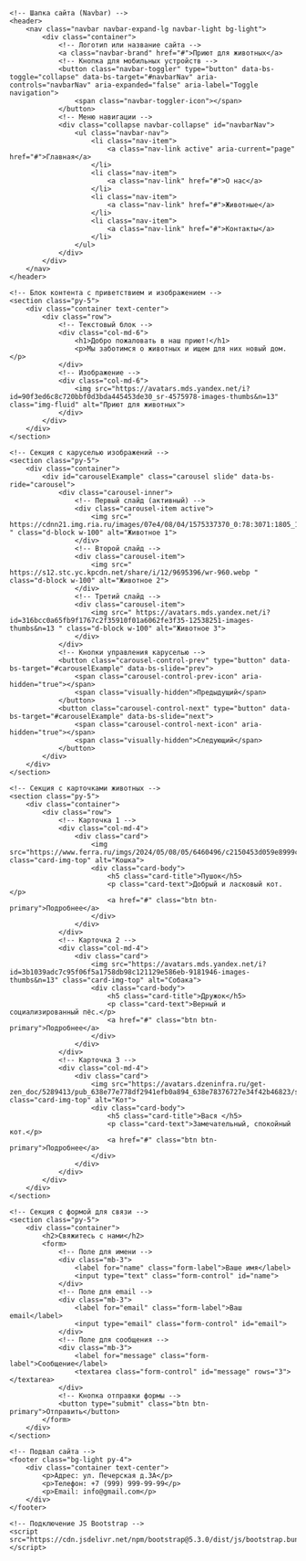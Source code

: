 <!DOCTYPE html>
<html lang="ru">
<head>
    <meta charset="UTF-8">
    <meta name="viewport" content="width=device-width, initial-scale=1.0">
    <title>Портфолио - Приют для животных</title>
    <!-- Подключение CSS Bootstrap -->
    <link href="https://cdn.jsdelivr.net/npm/bootstrap@5.3.0/dist/css/bootstrap.min.css" rel="stylesheet">
    <!-- Подключение собственных стилей -->
    <link rel="stylesheet" href="css/тк4.css">
</head>
<body>

    <!-- Шапка сайта (Navbar) -->
    <header>
        <nav class="navbar navbar-expand-lg navbar-light bg-light">
            <div class="container">
                <!-- Логотип или название сайта -->
                <a class="navbar-brand" href="#">Приют для животных</a>
                <!-- Кнопка для мобильных устройств -->
                <button class="navbar-toggler" type="button" data-bs-toggle="collapse" data-bs-target="#navbarNav" aria-controls="navbarNav" aria-expanded="false" aria-label="Toggle navigation">
                    <span class="navbar-toggler-icon"></span>
                </button>
                <!-- Меню навигации -->
                <div class="collapse navbar-collapse" id="navbarNav">
                    <ul class="navbar-nav">
                        <li class="nav-item">
                            <a class="nav-link active" aria-current="page" href="#">Главная</a>
                        </li>
                        <li class="nav-item">
                            <a class="nav-link" href="#">О нас</a>
                        </li>
                        <li class="nav-item">
                            <a class="nav-link" href="#">Животные</a>
                        </li>
                        <li class="nav-item">
                            <a class="nav-link" href="#">Контакты</a>
                        </li>
                    </ul>
                </div>
            </div>
        </nav>
    </header>

    <!-- Блок контента с приветствием и изображением -->
    <section class="py-5">
        <div class="container text-center">
            <div class="row">
                <!-- Текстовый блок -->
                <div class="col-md-6">
                    <h1>Добро пожаловать в наш приют!</h1>
                    <p>Мы заботимся о животных и ищем для них новый дом.</p>
                </div>
                <!-- Изображение -->
                <div class="col-md-6">
                    <img src="https://avatars.mds.yandex.net/i?id=90f3ed6c8c720bbf0d3bda445453de30_sr-4575978-images-thumbs&n=13" class="img-fluid" alt="Приют для животных">
                </div>
            </div>
        </div>
    </section>

    <!-- Секция с каруселью изображений -->
    <section class="py-5">
        <div class="container">
            <div id="carouselExample" class="carousel slide" data-bs-ride="carousel">
                <div class="carousel-inner">
                    <!-- Первый слайд (активный) -->
                    <div class="carousel-item active">
                        <img src=" https://cdnn21.img.ria.ru/images/07e4/08/04/1575337370_0:78:3071:1805_1920x0_80_0_0_7d1de0d1ac0b2ca5b72ded1f776ca99f.jpg " class="d-block w-100" alt="Животное 1">
                    </div>
                    <!-- Второй слайд -->
                    <div class="carousel-item">
                        <img src=" https://s12.stc.yc.kpcdn.net/share/i/12/9695396/wr-960.webp " class="d-block w-100" alt="Животное 2">
                    </div>
                    <!-- Третий слайд -->
                    <div class="carousel-item">
                        <img src=" https://avatars.mds.yandex.net/i?id=316bcc0a65fb9f1767c2f35910f01a6062fe3f35-12538251-images-thumbs&n=13 " class="d-block w-100" alt="Животное 3">
                    </div>
                </div>
                <!-- Кнопки управления каруселью -->
                <button class="carousel-control-prev" type="button" data-bs-target="#carouselExample" data-bs-slide="prev">
                    <span class="carousel-control-prev-icon" aria-hidden="true"></span>
                    <span class="visually-hidden">Предыдущий</span>
                </button>
                <button class="carousel-control-next" type="button" data-bs-target="#carouselExample" data-bs-slide="next">
                    <span class="carousel-control-next-icon" aria-hidden="true"></span>
                    <span class="visually-hidden">Следующий</span>
                </button>
            </div>
        </div>
    </section>

    <!-- Секция с карточками животных -->
    <section class="py-5">
        <div class="container">
            <div class="row">
                <!-- Карточка 1 -->
                <div class="col-md-4">
                    <div class="card">
                        <img src="https://www.ferra.ru/imgs/2024/05/08/05/6460496/c2150453d059e8999c5f0b211ce334f7c869147c.jpg" class="card-img-top" alt="Кошка">
                        <div class="card-body">
                            <h5 class="card-title">Пушок</h5>
                            <p class="card-text">Добрый и ласковый кот.</p>
                            <a href="#" class="btn btn-primary">Подробнее</a>
                        </div>
                    </div>
                </div>
                <!-- Карточка 2 -->
                <div class="col-md-4">
                    <div class="card">
                        <img src="https://avatars.mds.yandex.net/i?id=3b1039adc7c95f06f5a1758db98c121129e586eb-9181946-images-thumbs&n=13" class="card-img-top" alt="Собака">
                        <div class="card-body">
                            <h5 class="card-title">Дружок</h5>
                            <p class="card-text">Верный и социализированный пёс.</p>
                            <a href="#" class="btn btn-primary">Подробнее</a>
                        </div>
                    </div>
                </div>
                <!-- Карточка 3 -->
                <div class="col-md-4">
                    <div class="card">
                        <img src="https://avatars.dzeninfra.ru/get-zen_doc/5289413/pub_638e77e778df2941efb0a894_638e78376727e34f42b46823/scale_1200" class="card-img-top" alt="Кот">
                        <div class="card-body">
                            <h5 class="card-title">Вася </h5>
                            <p class="card-text">Замечательный, спокойный кот.</p>
                            <a href="#" class="btn btn-primary">Подробнее</a>
                        </div>
                    </div>
                </div>
            </div>
        </div>
    </section>

    <!-- Секция с формой для связи -->
    <section class="py-5">
        <div class="container">
            <h2>Свяжитесь с нами</h2>
            <form>
                <!-- Поле для имени -->
                <div class="mb-3">
                    <label for="name" class="form-label">Ваше имя</label>
                    <input type="text" class="form-control" id="name">
                </div>
                <!-- Поле для email -->
                <div class="mb-3">
                    <label for="email" class="form-label">Ваш email</label>
                    <input type="email" class="form-control" id="email">
                </div>
                <!-- Поле для сообщения -->
                <div class="mb-3">
                    <label for="message" class="form-label">Сообщение</label>
                    <textarea class="form-control" id="message" rows="3"></textarea>
                </div>
                <!-- Кнопка отправки формы -->
                <button type="submit" class="btn btn-primary">Отправить</button>
            </form>
        </div>
    </section>

    <!-- Подвал сайта -->
    <footer class="bg-light py-4">
        <div class="container text-center">
            <p>Адрес: ул. Печерская д.3А</p>
            <p>Телефон: +7 (999) 999-99-99</p>
            <p>Email: info@gmail.com</p>
        </div>
    </footer>

    <!-- Подключение JS Bootstrap -->
    <script src="https://cdn.jsdelivr.net/npm/bootstrap@5.3.0/dist/js/bootstrap.bundle.min.js"></script>
</body>
</html>
